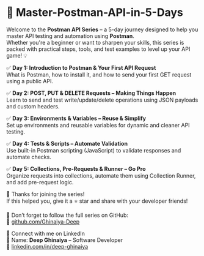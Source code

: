 # 🚀 Master-Postman-API-in-5-Days

Welcome to the **Postman API Series** – a 5-day journey designed to help you master API testing and automation using **Postman**.  
Whether you're a beginner or want to sharpen your skills, this series is packed with practical steps, tools, and test examples to level up your API game! 💡


✅ **Day 1: Introduction to Postman & Your First API Request**  
What is Postman, how to install it, and how to send your first GET request using a public API.

✅ **Day 2: POST, PUT & DELETE Requests – Making Things Happen**  
Learn to send and test write/update/delete operations using JSON payloads and custom headers.

✅ **Day 3: Environments & Variables – Reuse & Simplify**  
Set up environments and reusable variables for dynamic and cleaner API testing.

✅ **Day 4: Tests & Scripts – Automate Validation**  
Use built-in Postman scripting (JavaScript) to validate responses and automate checks.

✅ **Day 5: Collections, Pre-Requests & Runner – Go Pro**  
Organize requests into collections, automate them using Collection Runner, and add pre-request logic.


🙌 Thanks for joining the series!  
If this helped you, give it a ⭐ star and share with your developer friends!

📢 Don’t forget to follow the full series on GitHub:  
🔗 [github.com/Ghinaiya-Deep]([https://github.com/Ghinaiya-Deep](https://github.com/Ghinaiya-Deep/Master-Postman-API-in-5-Days/))

👋 Connect with me on LinkedIn  
💼 Name: **Deep Ghinaiya** – Software Developer  
🔗 [linkedin.com/in/deep-ghinaiya](https://www.linkedin.com/in/deep-ghinaiya)

